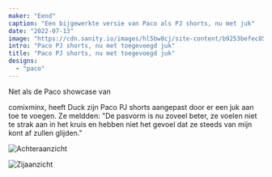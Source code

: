 ```yaml
---
maker: "Eend"
caption: "Een bijgewerkte versie van Paco als PJ shorts, nu met juk"
date: "2022-07-13"
image: "https://cdn.sanity.io/images/hl5bw8cj/site-content/b9253befec857619f0f366ae0df9c147a18e1cc9-1251x2668.jpg"
intro: "Paco PJ shorts, nu met toegevoegd juk"
title: "Paco PJ shorts, nu met toegevoegd juk"
designs:
  - "paco"
---
```


Net als de Paco showcase van

comixminx, heeft Duck zijn Paco PJ shorts aangepast door er een juk aan toe te voegen. Ze meldden: "De pasvorm is nu zoveel beter, ze voelen niet te strak aan in het kruis en hebben niet het gevoel dat ze steeds van mijn kont af zullen glijden." 

![Achteraanzicht](https://posts.freesewing.org/uploads/paco_yoke3_e3ecae76d2.jpg)

![Zijaanzicht](https://posts.freesewing.org/uploads/paco_yoke2_4862871307.jpg)

